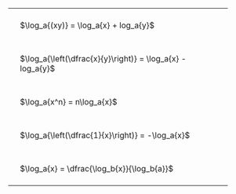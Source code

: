 ---
---

#  
<br>
<style type="text/css">
#T_3c388 th.col_heading {
  text-align: left;
  font-size: 1em;
}
#T_3c388 td {
  text-align: left;
  font-size: 1em;
  padding: 1.5em;
}
#T_3c388_row0_col0, #T_3c388_row1_col0, #T_3c388_row2_col0, #T_3c388_row3_col0, #T_3c388_row4_col0 {
  width: 400px;
  white-space: pre-wrap;
}
</style>
<table id="T_3c388">
  <thead>
  </thead>
  <tbody>
    <tr>
      <td id="T_3c388_row0_col0" class="data row0 col0" >$\log_a{(xy)} = \log_a{x} + log_a{y}$</td>
    </tr>
    <tr>
      <td id="T_3c388_row1_col0" class="data row1 col0" >$\log_a{\left(\dfrac{x}{y}\right)} = \log_a{x} - log_a{y}$</td>
    </tr>
    <tr>
      <td id="T_3c388_row2_col0" class="data row2 col0" >$\log_a{x^n} = n\log_a{x}$</td>
    </tr>
    <tr>
      <td id="T_3c388_row3_col0" class="data row3 col0" >$\log_a{\left(\dfrac{1}{x}\right)} = -\log_a{x}$</td>
    </tr>
    <tr>
      <td id="T_3c388_row4_col0" class="data row4 col0" >$\log_a{x} = \dfrac{\log_b{x}}{\log_b{a}}$</td>
    </tr>
  </tbody>
</table>
